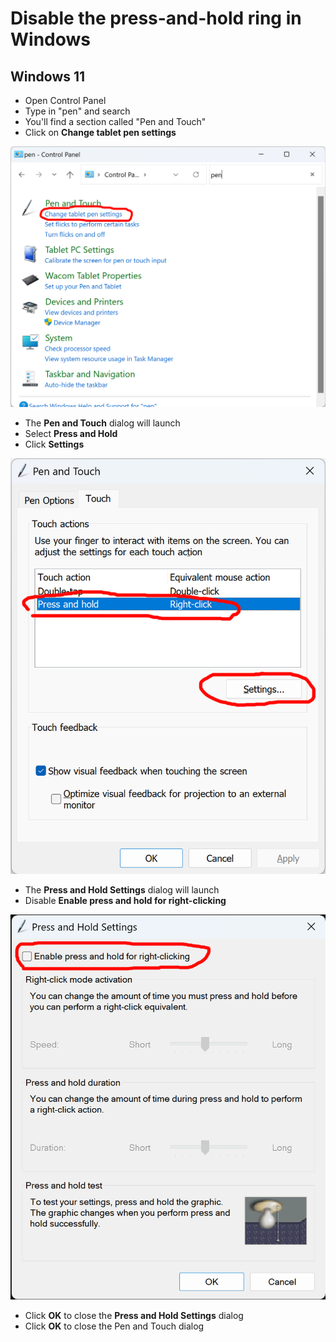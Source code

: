 # Disable the press-and-hold ring in Windows

## Windows 11

* Open Control Panel
* Type in "pen" and search
* You'll find a section called "Pen and Touch"
* Click on **Change tablet pen settings**

![](<../../.gitbook/assets/image (269).png>)



* The **Pen and Touch** dialog will launch
* Select **Press and Hold**
* Click **Settings**



![](<../../.gitbook/assets/image (311).png>)

* The **Press and Hold Settings** dialog will launch
* Disable **Enable press and hold for right-clicking**

![](<../../.gitbook/assets/image (245).png>)

* Click **OK** to close the **Press and Hold Settings** dialog
* Click **OK** to close the Pen and Touch dialog

